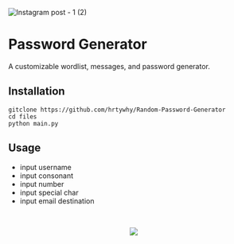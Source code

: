 
![Instagram post - 1 (2)](https://user-images.githubusercontent.com/44236850/113974066-81b35880-9867-11eb-9884-127582f25d7b.png)



# Password Generator
A customizable wordlist, messages, and password generator.

## Installation
```gitclone https://github.com/hrtywhy/Random-Password-Generator```<br>
```cd files``` <br>
```python main.py```


## Usage
- input username
- input consonant 
- input number
- input special char
- input email destination
<br>
<p align="center">
<img src="https://user-images.githubusercontent.com/44236850/113971606-4878e980-9863-11eb-96bc-35d6c727bb61.PNG"/>
</p>